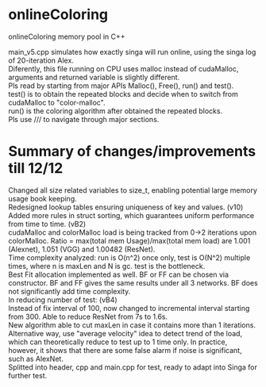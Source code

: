 # onlineColoring
onlineColoring memory pool in C++

main_v5.cpp simulates how exactly singa will run online, using the singa log of 20-iteration Alex.<br />
Diferently, this file running on CPU uses malloc instead of cudaMalloc, arguments and returned variable is slightly different.<br />
Pls read by starting from major APIs Malloc(), Free(), run() and test(). <br />
test() is to obtain the repeated blocks and decide when to switch from cudaMalloc to "color-malloc".<br />
run() is the coloring algorithm after obtained the  repeated blocks.<br />
Pls use /// to navigate through major sections.<br />


# Summary of changes/improvements till 12/12
Changed all size related variables to size_t, enabling potential large memory usage book keeping.<br />
Redesigned lookup tables ensuring uniqueness of key and values. (v10)<br />
Added more rules in struct sorting, which guarantees uniform performance from time to time. (vB2)<br />
cudaMalloc and colorMalloc load is being tracked from 0->2 iterations upon colorMalloc. Ratio = max(total mem Usage)/max(total mem load) are 1.001 (Alexnet), 1.051 (VGG) and 1.00482 (ResNet). <br />
Time complexity analyzed: run is O(n^2) once only, test is O(N^2) multiple times, where n is maxLen and N is gc. test is the bottleneck.<br />
Best Fit allocation implemented as well. BF or FF can be chosen via constructor. BF and FF gives the same results under all 3 networks. BF does not significantly add time complexity.<br />
In reducing number of test: (vB4)<br />
  Instead of fix interval of 100, now changed to incremental interval starting from 300. Able to reduce ResNet from 7s to 1.6s.<br />
  New algorithm able to cut maxLen in case it contains more than 1 iterations.<br />
  Alternative way, use "average velocity" idea to detect trend of the load, which can theoretically reduce to test up to 1 time only. In practice, however, it shows that there are some false alarm if noise is significant, such as AlexNet.<br />
Splitted into header, cpp and main.cpp for test, ready to adapt into Singa for further test.<br />
